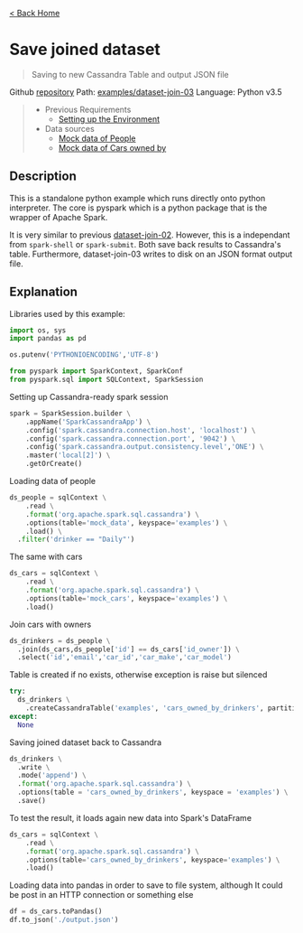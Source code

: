[< Back Home](../)

# Save joined dataset 
> Saving to new Cassandra Table and output JSON file

Github [repository](https://github.com/jasset75/spark-cassandra-notes)
Path: [examples/dataset-join-03](https://github.com/jasset75/Spark-Cassandra-Notes/tree/master/examples/dataset-join-03)
Language: Python v3.5

> - Previous Requirements 
>   * [Setting up the Environment](../Environment.md)
> - Data sources
>   * [Mock data of People](../PyUpload/mock_data_imp.md)
>   * [Mock data of Cars owned by](../PyUpload/mock_data_imp.md)

## Description

This is a standalone python example which runs directly onto python interpreter. The core is pyspark which is a python package that is the wrapper of Apache Spark.

It is very similar to previous [dataset-join-02](dataset-join-02.md). However, this is a independant from `spark-shell` or `spark-submit`. Both save back results to Cassandra's table. Furthermore, dataset-join-03 writes to disk on an JSON format output file.

## Explanation

Libraries used by this example:

```py
import os, sys
import pandas as pd

os.putenv('PYTHONIOENCODING','UTF-8')

from pyspark import SparkContext, SparkConf
from pyspark.sql import SQLContext, SparkSession
```

Setting up Cassandra-ready spark session

```py
spark = SparkSession.builder \
	.appName('SparkCassandraApp') \
	.config('spark.cassandra.connection.host', 'localhost') \
	.config('spark.cassandra.connection.port', '9042') \
	.config('spark.cassandra.output.consistency.level','ONE') \
	.master('local[2]') \
	.getOrCreate()
```

Loading data of people

```py
ds_people = sqlContext \
	.read \
	.format('org.apache.spark.sql.cassandra') \
	.options(table='mock_data', keyspace='examples') \
	.load() \
  .filter('drinker == "Daily"')
```

The same with cars

```py
ds_cars = sqlContext \
	.read \
	.format('org.apache.spark.sql.cassandra') \
	.options(table='mock_cars', keyspace='examples') \
	.load()
```

Join cars with owners

```py
ds_drinkers = ds_people \
  .join(ds_cars,ds_people['id'] == ds_cars['id_owner']) \
  .select('id','email','car_id','car_make','car_model')
```

Table is created if no exists, otherwise exception is raise but silenced

```py
try:
  ds_drinkers \
    .createCassandraTable('examples', 'cars_owned_by_drinkers', partitionKeyColumns = ['id','car_id'])
except:
  None
```

Saving joined dataset back to Cassandra

```py
ds_drinkers \
  .write \
  .mode('append') \
  .format('org.apache.spark.sql.cassandra') \
  .options(table = 'cars_owned_by_drinkers', keyspace = 'examples') \
  .save()
```

To test the result, it loads again new data into Spark's DataFrame

```py
ds_cars = sqlContext \
	.read \
	.format('org.apache.spark.sql.cassandra') \
	.options(table='cars_owned_by_drinkers', keyspace='examples') \
	.load()
```

Loading data into pandas in order to save to file system, although It could be post in an HTTP connection or something else

```py
df = ds_cars.toPandas()
df.to_json('./output.json')
```
